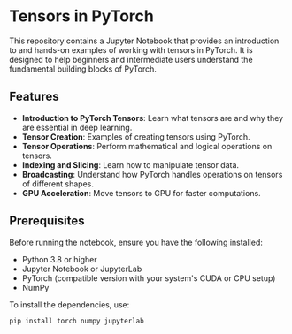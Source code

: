 # Tensors in PyTorch

This repository contains a Jupyter Notebook that provides an introduction to and hands-on examples of working with tensors in PyTorch. It is designed to help beginners and intermediate users understand the fundamental building blocks of PyTorch.

## Features

- **Introduction to PyTorch Tensors**: Learn what tensors are and why they are essential in deep learning.
- **Tensor Creation**: Examples of creating tensors using PyTorch.
- **Tensor Operations**: Perform mathematical and logical operations on tensors.
- **Indexing and Slicing**: Learn how to manipulate tensor data.
- **Broadcasting**: Understand how PyTorch handles operations on tensors of different shapes.
- **GPU Acceleration**: Move tensors to GPU for faster computations.

## Prerequisites

Before running the notebook, ensure you have the following installed:

- Python 3.8 or higher
- Jupyter Notebook or JupyterLab
- PyTorch (compatible version with your system's CUDA or CPU setup)
- NumPy

To install the dependencies, use:

```bash
pip install torch numpy jupyterlab
